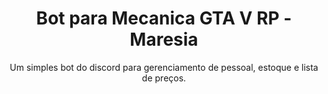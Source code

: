 <h1 align="center">Bot para Mecanica GTA V RP - Maresia</h1>

<p align="center">Um simples bot do discord para gerenciamento de pessoal, estoque e lista de preços.</p>

